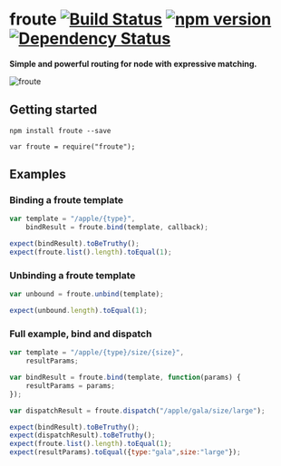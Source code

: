 # froute [![Build Status](https://travis-ci.org/leecrossley/froute.png?branch=master)](https://travis-ci.org/leecrossley/froute) [![npm version](https://badge.fury.io/js/froute.png)](https://npmjs.org/package/froute) [![Dependency Status](https://david-dm.org/leecrossley/froute/status.png)](https://david-dm.org/leecrossley/froute#info=dependencies)

**Simple and powerful routing for node with expressive matching.**

![froute](https://raw.github.com/leecrossley/froute/master/froute-logo.png)

## Getting started

```
npm install froute --save
```

```
var froute = require("froute");
```

## Examples

### Binding a froute template

```javascript
var template = "/apple/{type}",
    bindResult = froute.bind(template, callback);

expect(bindResult).toBeTruthy();
expect(froute.list().length).toEqual(1);
```

### Unbinding a froute template

```javascript
var unbound = froute.unbind(template);

expect(unbound.length).toEqual(1);
```

### Full example, bind and dispatch

```javascript
var template = "/apple/{type}/size/{size}",
    resultParams;

var bindResult = froute.bind(template, function(params) {
    resultParams = params;
});

var dispatchResult = froute.dispatch("/apple/gala/size/large");

expect(bindResult).toBeTruthy();
expect(dispatchResult).toBeTruthy();
expect(froute.list().length).toEqual(1);
expect(resultParams).toEqual({type:"gala",size:"large"});
```